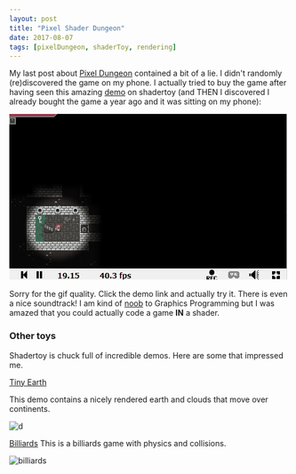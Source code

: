 ```yaml
---
layout: post
title: "Pixel Shader Dungeon"
date: 2017-08-07
tags: [pixelDungeon, shaderToy, rendering]
---
```


My last post about [Pixel Dungeon](https://lochrist.github.io/blog/2017-08-05-pixel-dungeon) contained a bit of a lie. I didn't randomly (re)discovered the game on my phone. I actually tried to buy the game after having seen this amazing [demo](https://www.shadertoy.com/view/Xs2fWD) on shadertoy (and THEN I discovered I already bought the game a year ago and it was sitting on my phone):

![pd](../img/pixel-shader-dungeon.gif)

Sorry for the gif quality. Click the demo link and actually try it. There is even a nice soundtrack! I am kind of [noob](https://lochrist.github.io/blog/2017-07-26-rendering-and-graphics-for-dummies) to Graphics Programming but I was amazed that you could actually code a game **IN** a shader. 


### Other toys

Shadertoy is chuck full of incredible demos. Here are some that impressed me. 

[Tiny Earth](https://www.shadertoy.com/view/lt3XDM)

This demo contains a nicely rendered earth and clouds that move over continents.

![d](../img/tiny-earth.gif)


[Billiards](https://www.shadertoy.com/view/MsGGD1)
This is a billiards game with physics and collisions.

![billiards](../img/billiards.gif)
